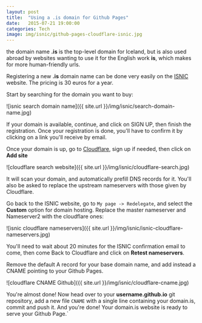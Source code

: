 ```yaml
---
layout: post
title:  "Using a .is domain for Github Pages"
date:   2015-07-21 19:00:00
categories: Tech
image: img/isnic/github-pages-cloudflare-isnic.jpg
---
```


the domain name **.is** is the top-level domain for Iceland, but is also used
abroad by websites wanting to use it for the English work **is**, which makes
for more human-friendly urls.


Registering a new **.is** domain name can be done very easily on the
[ISNIC](https://www.isnic.is/en/) website. The pricing is 30 euros for a year.

<!--more-->

Start by searching for the domain you want to buy:

![isnic search domain name]({{ site.url }}/img/isnic/search-domain-name.jpg)

If your domain is available, continue, and click on SIGN UP, then finish the
registration. Once your registration is done, you'll have to confirm it by
clicking on a link you'll receive by email.


Once your domain is up, go to [Cloudflare](https://www.cloudflare.com), sign up
if needed, then click on **Add site**

![cloudflare search website]({{ site.url }}/img/isnic/cloudflare-search.jpg)

It will scan your domain, and automatically prefill DNS records for it. You'll
also be asked to replace the upstream nameservers with those given by
Cloudflare.

Go back to the ISNIC website, go to `My page -> Redelegate`, and select the
**Custom** option for domain hosting. Replace the master nameserver and
Nameserver2 with the cloudflare ones:


![isnic cloudflare nameservers]({{ site.url }}/img/isnic/isnic-cloudflare-nameservers.jpg)


You'll need to wait about 20 minutes for the ISNIC confirmation email to come,
then come Back to Cloudflare and click on **Retest nameservers**.

Remove the default A record for your base domain name, and add instead
a CNAME pointing to your Github Pages.


![cloudflare CNAME Github]({{ site.url }}/img/isnic/cloudflare-cname.jpg)


You're almost done! Now head over to your **username.github.io** git repository,
add a new file `CNAME` with a single line containing your domain.is, commit and
push it. And you're done! Your domain.is website is ready to serve your Github
Page.`
